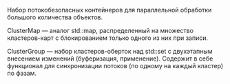 Набор потокобезопасных контейнеров для параллельной обработки большого количества объектов.

ClusterMap — аналог std::map, распределенный на множество кластеров-карт с блокированием только одного из них при записи.

ClusterGroup — набор кластеров-оберток над std::set с двухэтапным внесением изменений (буферизация, применение). Содержит в себе функционал для синхронизации потоков (по одному на каждый кластер) по фазам.